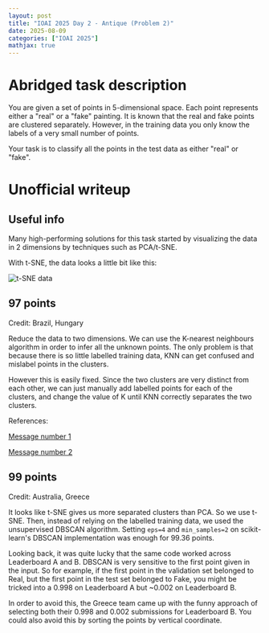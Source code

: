 ```yaml
---
layout: post
title: "IOAI 2025 Day 2 - Antique (Problem 2)"
date: 2025-08-09
categories: ["IOAI 2025"]
mathjax: true
---
```

# Abridged task description

You are given a set of points in 5-dimensional space. Each point represents either a "real" or a "fake" painting. It is known that the real and fake points are clustered separately. However, in the training data you only know the labels of a very small number of points.

Your task is to classify all the points in the test data as either "real" or "fake".

# Unofficial writeup

## Useful info

Many high-performing solutions for this task started by visualizing the data in 2 dimensions by techniques such as PCA/t-SNE.

With t-SNE, the data looks a little bit like this:

![t-SNE data](https://i.imgur.com/bq6yqTD.png)

## 97 points
Credit: Brazil, Hungary

Reduce the data to two dimensions. We can use the K-nearest neighbours algorithm in order to infer all the unknown points. The only problem is that because there is so little labelled training data, KNN can get confused and mislabel points in the clusters.

However this is easily fixed. Since the two clusters are very distinct from each other, we can just manually add labelled points for each of the clusters, and change the value of K until KNN correctly separates the two clusters.


References:

[Message number 1](https://discord.com/channels/1271542282142748774/1394369012544311427/1403324750528512121)

[Message number 2](https://discord.com/channels/1271542282142748774/1394369012544311427/1403388985337839626)


## 99 points
Credit: Australia, Greece

It looks like t-SNE gives us more separated clusters than PCA. So we use t-SNE. Then, instead of relying on the labelled training data, we used the unsupervised DBSCAN algorithm. Setting `eps=4` and `min_samples=2` on scikit-learn's DBSCAN implementation was enough for 99.36 points.

Looking back, it was quite lucky that the same code worked across Leaderboard A and B. DBSCAN is very sensitive to the first point given in the input. So for example, if the first point in the validation set belonged to Real, but the first point in the test set belonged to Fake, you might be tricked into a 0.998 on Leaderboard A but ~0.002 on Leaderboard B.

In order to avoid this, the Greece team came up with the funny approach of selecting both their 0.998 and 0.002 submissions for Leaderboard B. You could also avoid this by sorting the points by vertical coordinate.


